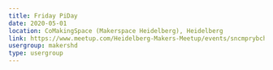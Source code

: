 ```yaml
---
title: Friday PiDay
date: 2020-05-01
location: CoMakingSpace (Makerspace Heidelberg), Heidelberg
link: https://www.meetup.com/Heidelberg-Makers-Meetup/events/sncmprybchbcb/
usergroup: makershd
type: usergroup
---
```

